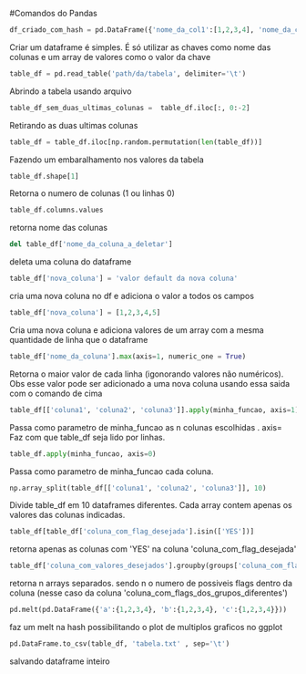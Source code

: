 
#Comandos do Pandas

```python
df_criado_com_hash = pd.DataFrame({'nome_da_col1':[1,2,3,4], 'nome_da_col2':['a','b', 'c', 'd']}) 
```
  Criar um dataframe é simples. É só utilizar as chaves como nome das colunas e um array de valores como o valor da chave

```python
table_df = pd.read_table('path/da/tabela', delimiter='\t')  
```
 Abrindo a tabela usando arquivo

```python
table_df_sem_duas_ultimas_colunas =  table_df.iloc[:, 0:-2]      
```
 Retirando  as duas ultimas colunas

```python
table_df = table_df.iloc[np.random.permutation(len(table_df))]   
```
 Fazendo um embaralhamento nos valores da tabela

```python
table_df.shape[1] 
```
 Retorna o numero de colunas (1 ou linhas 0)


```python
table_df.columns.values 
```
 retorna nome das colunas


```python
del table_df['nome_da_coluna_a_deletar']  
```
 deleta uma coluna do dataframe


```python
table_df['nova_coluna'] = 'valor default da nova coluna' 
```
 cria uma nova coluna no df e adiciona o valor a todos os campos


```python
table_df['nova_coluna'] = [1,2,3,4,5]    
```
 Cria uma nova coluna e adiciona valores de um array com a mesma quantidade de linha que o dataframe


```python
table_df['nome_da_coluna'].max(axis=1, numeric_one = True) 
```
 Retorna o maior valor de cada linha (igonorando valores não numéricos). Obs esse valor pode ser adicionado a uma nova coluna usando essa saida com o comando de cima


```python
table_df[['coluna1', 'coluna2', 'coluna3']].apply(minha_funcao, axis=1) 
```
 Passa como parametro de minha_funcao as n colunas escolhidas . axis= Faz com que table_df seja lido por linhas.


```python
table_df.apply(minha_funcao, axis=0) 
```
Passa como parametro de minha_funcao cada coluna.


```python
np.array_split(table_df[['coluna1', 'coluna2', 'coluna3']], 10)  
```
 Divide table_df em 10 dataframes diferentes. Cada array contem apenas os valores das colunas indicadas.


```python
table_df[table_df['coluna_com_flag_desejada'].isin(['YES'])] 
```
 retorna apenas as colunas com 'YES' na coluna 'coluna_com_flag_desejada'


```python
table_df['coluna_com_valores_desejados'].groupby(groups['coluna_com_flags_dos_grupos_diferentes'])  
```
 retorna n arrays separados. sendo n o numero de possiveis flags dentro da coluna (nesse caso da coluna 'coluna_com_flags_dos_grupos_diferentes')


```python
pd.melt(pd.DataFrame({'a':{1,2,3,4}, 'b':{1,2,3,4}, 'c':{1,2,3,4}})) 
```
 faz um melt na hash possibilitando o plot de multiplos graficos no ggplot


```python
pd.DataFrame.to_csv(table_df, 'tabela.txt' , sep='\t') 
```
 salvando dataframe inteiro






